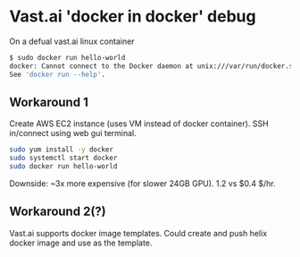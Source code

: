 # Vast.ai 'docker in docker' debug

On a defual vast.ai linux container

```bash
$ sudo docker run hello-world
docker: Cannot connect to the Docker daemon at unix:///var/run/docker.sock. Is the docker daemon running?.
See 'docker run --help'.
```

## Workaround 1

Create AWS EC2 instance (uses VM instead of docker container). SSH in/connect using web gui terminal.

```bash
sudo yum install -y docker
sudo systemctl start docker
sudo docker run hello-world
```

Downside: ~3x more expensive (for slower 24GB GPU). 1.2 vs $0.4 $/hr.

## Workaround 2(?)

Vast.ai supports docker image templates. Could create and push helix docker image and use as the template.
